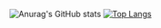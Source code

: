 ![Anurag's GitHub stats](https://github-readme-stats.vercel.app/api?username=BerkeA111&theme=darcula&show_icons=true&show=reviews,discussions_started,discussions_answered,prs_merged,prs_merged_percentage)
[![Top Langs](https://github-readme-stats.vercel.app/api/top-langs/?username=BerkeA111&theme=darcula&layout=pie)](https://github.com/anuraghazra/github-readme-stats)
